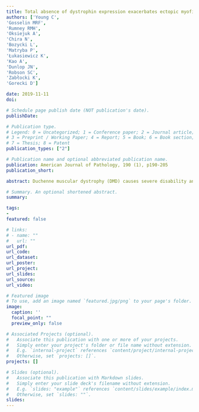 ```yaml
---
title: Total absence of dystrophin expression exacerbates ectopic myofiber calcification and fibrosis and alters macrophage infiltration patterns
authors: ['Young C',
'Gosselin MRF',
'Rumney RMH',
'Oksiejuk A',
'Chira N',
'Bozycki L',
'Matryba P',
'Łukasiewicz K',
'Kao A',
'Dunlop JN',
'Robson SC',
'Zabłocki K',
'Gorecki D']

date: 2019-11-11
doi: 

# Schedule page publish date (NOT publication's date).
publishDate: 

# Publication type.
# Legend: 0 = Uncategorized; 1 = Conference paper; 2 = Journal article;
# 3 = Preprint / Working Paper; 4 = Report; 5 = Book; 6 = Book section;
# 7 = Thesis; 8 = Patent
publication_types: ["2"]

# Publication name and optional abbreviated publication name.
publication: American Journal of Pathology, 190 (1), p190-205
publication_short: 

abstract: Duchenne muscular dystrophy (DMD) causes severe disability and death of young men because of progressive muscle degeneration aggravated by sterile inflammation. DMD is also associated with cognitive and bone-function impairments. This complex phenotype results from the cumulative loss of a spectrum of dystrophin isoforms expressed from the largest human gene. Although there is evidence for the loss of shorter isoforms having impact in the central nervous system, their role in muscle is unclear. We found that at 8 weeks, the active phase of pathology in dystrophic mice, dystrophin-null mice (mdxβgeo) presented with a mildly exacerbated phenotype but without an earlier onset, increased serum creatine kinase levels, or decreased muscle strength. However, at 12 months, mdxβgeo diaphragm strength was lower, whereas fibrosis increased, compared with mdx. The most striking features of the dystrophin-null phenotype were increased ectopic myofiber calcification and altered macrophage infiltration patterns, particularly the close association of macrophages with calcified fibers. Ectopic calcification had the same temporal pattern of presentation and resolution in mdxβgeo and mdx muscles, despite significant intensity differences across muscle groups. Comparison of the rare dystrophin-null patients against those with mutations affecting full-length dystrophins may provide mechanistic insights for developing more effective treatments for DMD.

# Summary. An optional shortened abstract.
summary: 

tags:
-
featured: false

# links:
# - name: ""
#   url: ""
url_pdf: 
url_code: 
url_dataset: 
url_poster: 
url_project:
url_slides: 
url_source: 
url_video: 

# Featured image
# To use, add an image named `featured.jpg/png` to your page's folder. 
image:
  caption: ''
  focal_point: ""
  preview_only: false

# Associated Projects (optional).
#   Associate this publication with one or more of your projects.
#   Simply enter your project's folder or file name without extension.
#   E.g. `internal-project` references `content/project/internal-project/index.md`.
#   Otherwise, set `projects: []`.
projects: []

# Slides (optional).
#   Associate this publication with Markdown slides.
#   Simply enter your slide deck's filename without extension.
#   E.g. `slides: "example"` references `content/slides/example/index.md`.
#   Otherwise, set `slides: ""`.
slides: 
---
```

